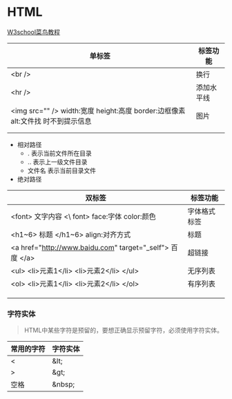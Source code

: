 # HTML

[W3school菜鸟教程](F:\大学\大二下\web应用开发技术\Lec02_html\资料)

| 单标签                                                       | 标签功能   |
| ------------------------------------------------------------ | ---------- |
| \<br />                                                      | 换行       |
| \<hr />                                                      | 添加水平线 |
| \<img src="" />          width:宽度  height:高度  border:边框像素  alt:文件找      时不到提示信息 | 图片       |
|                                                              |            |
|                                                              |            |

- 相对路径
  - .	 表示当前文件所在目录
  - ..    表示上一级文件目录
  - 文件名     表示当前目录文件
- 绝对路径

| 双标签                                                       | 标签功能     |
| ------------------------------------------------------------ | ------------ |
| \<font> 文字内容 \<\ font>      face:字体    color:颜色      | 字体格式标签 |
| <h1~6> 标题 </h1~6>       align:对齐方式                     | 标题         |
| \<a href="http://www.baidu.com" target="_self"> 百度 \</a>   | 超链接       |
| \<ul>           \<li>元素1\</li>  \<li>元素2\</li>              \</ul> | 无序列表     |
| \<ol>           \<li>元素1\</li>  \<li>元素2\</li>              \</ol> | 有序列表     |
|                                                              |              |
|                                                              |              |
|                                                              |              |



### 字符实体

> HTML中某些字符是预留的，要想正确显示预留字符，必须使用字符实体。

| 常用的字符 | 字符实体 |
| ---------- | -------- |
| <          | \&lt;    |
| >          | \&gt;    |
| 空格       | \&nbsp;  |

